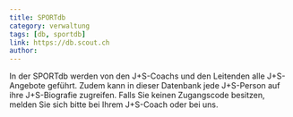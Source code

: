 ```yaml
---
title: SPORTdb
category: verwaltung
tags: [db, sportdb]
link: https://db.scout.ch
author:
---
```


In der SPORTdb werden von den J+S-Coachs und den Leitenden alle J+S-Angebote geführt. Zudem kann in dieser Datenbank jede J+S-Person auf ihre J+S-Biografie zugreifen. Falls Sie keinen Zugangscode besitzen, melden Sie sich bitte bei Ihrem J+S-Coach oder bei uns.

